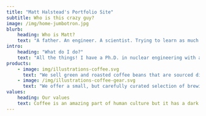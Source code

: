 ```yaml
---
title: "Matt Halstead's Portfolio Site"
subtitle: Who is this crazy guy?
image: /img/home-jumbotron.jpg
blurb:
    heading: Who is Matt?
    text: "A father. An engineer. A scientist. Trying to learn as much about as much as I can."
intro:
    heading: "What do I do?"
    text: "All the things! I have a Ph.D. in nuclear engineering with a focus in radiation effects in electronic systems. "
products:
    - image: img/illustrations-coffee.svg
      text: "We sell green and roasted coffee beans that are sourced directly from independent farmers and farm cooperatives. We’re proud to offer a variety of coffee beans grown with great care for the environment and local communities. Check our post or contact us directly for current availability."
    - image: /img/illustrations-coffee-gear.svg
      text: "We offer a small, but carefully curated selection of brewing gear and tools for every taste and experience level. No matter if you roast your own beans or just bought your first french press, you’ll find a gadget to fall in love with in our shop."
values:
    heading: Our values
    text: Coffee is an amazing part of human culture but it has a dark side too – one of colonialism and mindless abuse of natural resources and human lives. We want to turn this around and return the coffee trade to the drink’s exhilarating, empowering and unifying nature.
---
```


